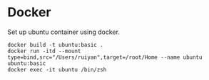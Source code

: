 # Docker

Set up ubuntu container using docker.

```shell
docker build -t ubuntu:basic .
docker run -itd --mount type=bind,src="/Users/ruiyan",target=/root/Home --name ubuntu ubuntu:basic
docker exec -it ubuntu /bin/zsh
```




